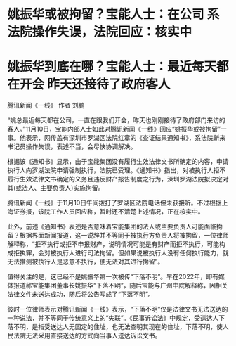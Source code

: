 # 姚振华或被拘留？宝能人士：在公司 系法院操作失误，法院回应：核实中

# 姚振华到底在哪？宝能人士：最近每天都在开会 昨天还接待了政府客人

腾讯新闻《一线》 作者 刘鹏

“姚总最近每天都在公司，一直在跟我们开会，昨天也刚刚接待了政府部门来访的客人。”11月10日，宝能内部人士如此对腾讯新闻《一线》回应“姚振华或被拘留”一事。他表示，网传盖有深圳市罗湖区法院红章的《查证结果通知书》，系法院新来书记员操作失误，表述不当，会尽快协调解决。

根据该《通知书》显示，由于宝能集团没有履行生效法律文书所确定的内容，申请执行人向罗湖法院申请强制执行，法院已受理。《通知书》指出，对被执行人拒不履行生效法律文书确定的义务且违反财产报告制度之行为，深圳罗湖法院拟决定对其(或法人、主要负责人)实施拘留。

腾讯新闻《一线》于11月10日午间拨打了罗湖区法院电话但未获接听。不过根据上海证券报，该院工作人员回应称，暂时还不清楚上述情况，正在核实中。

此外，前述《通知书》表述是否意味着宝能集团的法人或主要负责人可能面临拘留？根据界面新闻报道，这一说辞并不等同于被执行方负责人将被拘留，一位律师解释称，“拒不执行或拒不申报财产，说明情况可能是有财产而拒不执行，可能构成拒执罪，会对被执行人进行司法拘留。但如果说被执行人没有任何执行能力，就无法推测被执行人是恶意不执行，便无法对其进行拘留”。

值得关注的是，这已经不是姚振华第一次被传“下落不明”。早在2022年，即有媒体报道称宝能集团董事长姚振华“下落不明”，随后宝能与广州中院解释称，因相关法律文件未送达成功，随后将公告写成了“下落不明”。

彼时一位律师表示对腾讯新闻《一线》表示，“下落不明”仅是法律文书无法送达的一种说法，并不等同于传统意义上的“失联”。《民事诉讼法》中规定，受送达人下落不明，是指受送达人无固定的住址，也无法查明其现在的住址，下落不明，使人民法院无法采用直接送达的方式向当事人送达诉讼文书。

